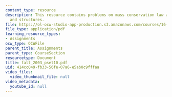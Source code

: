 ```yaml
---
content_type: resource
description: This resource contains problems on mass conservation law and materials
  and structures.
file: https://ol-ocw-studio-app-production.s3.amazonaws.com/courses/16-01-unified-engineering-i-ii-iii-iv-fall-2005-spring-2006/414cc049fb3356fe07a6e5ab0c9fffaa_fall_2003_pset10.pdf
file_type: application/pdf
learning_resource_types:
- Assignments
ocw_type: OCWFile
parent_title: Assignments
parent_type: CourseSection
resourcetype: Document
title: fall_2003_pset10.pdf
uid: 414cc049-fb33-56fe-07a6-e5ab0c9fffaa
video_files:
  video_thumbnail_file: null
video_metadata:
  youtube_id: null
---
```

